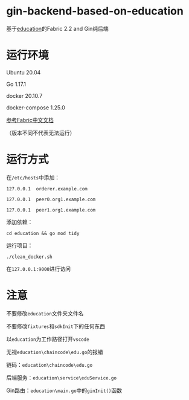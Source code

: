 # gin-backend-based-on-education

基于[education](https://github.com/sxguan/education)的Fabric 2.2 and Gin纯后端

# 运行环境

Ubuntu 20.04

Go 1.17.1

docker 20.10.7

docker-compose 1.25.0

[参考Fabric中文文档](https://hyperledger-fabric.readthedocs.io/zh_CN/release-2.2/prereqs.html)

（版本不同不代表无法运行）

# 运行方式

在`/etc/hosts`中添加：

```
127.0.0.1  orderer.example.com

127.0.0.1  peer0.org1.example.com

127.0.0.1  peer1.org1.example.com
```

添加依赖：

```
cd education && go mod tidy
```
运行项目：

```
./clean_docker.sh
```

在`127.0.0.1:9000`进行访问

# 注意

不要修改`education`文件夹文件名

不要修改`fixtures`和`sdkInit`下的任何东西

以`education`为工作路径打开`vscode`

无视`education\chaincode\edu.go`的报错

链码：`education\chaincode\edu.go`

后端服务：`education\service\eduService.go`

Gin路由：`education\main.go`中的`ginInit()`函数


